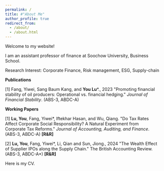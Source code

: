 ```yaml
---
permalink: /
title: #"About Me"
author_profile: true
redirect_from: 
  - /about/
  - /about.html
---
```


Welcome to my website!

I am an assistant professor of finance at Soochow University, Business School.

Research Interest: Corporate Finance, Risk management, ESG, Supply-chain

**Publications**

[1] Fang, Yiwei, Sang Baum Kang, and **You Lu***., 2023 "Promoting financial stability of oil producers: Operational vs. financial hedging." _Journal of Financial Stability_. (ABS-3, ABDC-A)

**Working Papers**

[1] **Lu, You**, Fang, Yiwei*, Iftekhar Hasan, and Wu, Qiang. "Do Tax Rates Affect Corporate Social Responsibility? A Natural Experiment from Corporate Tax Reforms." _Journal of Accounting, Auditing, and Finance_. (ABS-3, ABDC-A) **[R&R]**

[2] **Lu, You**, Fang, Yiwei*, Li, Qian and Sun, Jiong., 2024 "The Wealth Effect of Supplier IPOs along the Supply Chain." The British Accounting Review. (ABS-3, ABDC-A*) **[R&R]**

Here is my CV.


